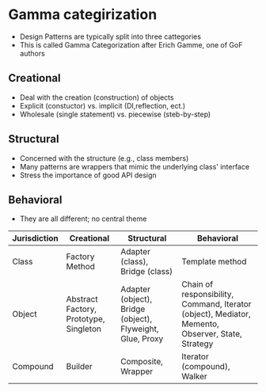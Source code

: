 ﻿# Gamma categirization

- Design Patterns are typically split into three cattegories
- This is called Gamma Categorization after Erich Gamme, one of GoF authors

## Creational

- Deal with the creation (construction) of objects
- Explicit (constuctor) vs. implicit (DI,reflection, ect.)
- Wholesale (single statement) vs. piecewise (steb-by-step)

## Structural

- Concerned with the structure (e.g., class members)
- Many patterns are wrappers that mimic the underlying class' interface
- Stress the importance of good API design

## Behavioral

- They are all different; no central theme


| Jurisdiction | Creational                             | Structural                                                | Behavioral                                                                                        |
|--------------|----------------------------------------|-----------------------------------------------------------|---------------------------------------------------------------------------------------------------|
| Class        | Factory Method                         | Adapter (class), Bridge (class)                           | Template method                                                                                   |
| Object       | Abstract Factory, Prototype, Singleton | Adapter (object), Bridge (object), Flyweight, Glue, Proxy | Chain of responsibility, Command, Iterator (object), Mediator, Memento, Observer, State, Strategy | 
 | Compound     | Builder                                | Composite, Wrapper                                        | Iterator (compound), Walker                                                                       | 

